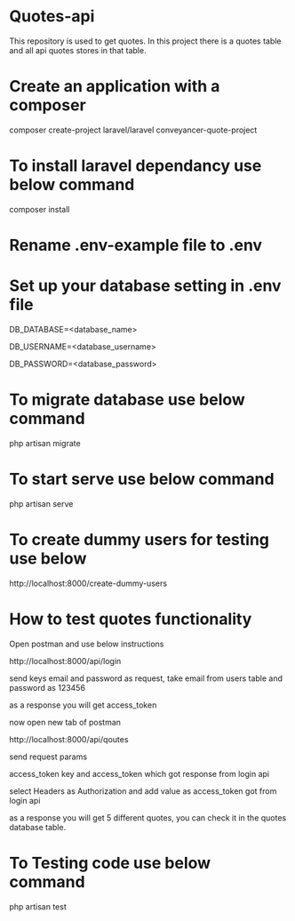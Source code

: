 # Quotes-api
This repository is used to get quotes.
In this project there is a quotes table and all api quotes stores in that table. 

# Create an application with a composer

composer create-project laravel/laravel conveyancer-quote-project

# To install laravel dependancy use below command

composer install


# Rename .env-example file to .env

# Set up your database setting in .env file

DB_DATABASE=<database_name>

DB_USERNAME=<database_username>

DB_PASSWORD=<database_password>

# To migrate database use below command

php artisan migrate

# To start serve use below command

php artisan serve

# To create dummy users for testing use below

http://localhost:8000/create-dummy-users

# How to test quotes functionality

Open postman and use below instructions

http://localhost:8000/api/login

send keys email and password as request, take email from users table and password as 123456

as a response you will get access_token

now open new tab of postman 

http://localhost:8000/api/qoutes

send request params 

access_token key and access_token which got response from login api

select Headers as Authorization and add value as access_token got from login api

as a response you will get 5 different quotes, you can check it in the quotes database table.

# To Testing code use below command

php artisan test





